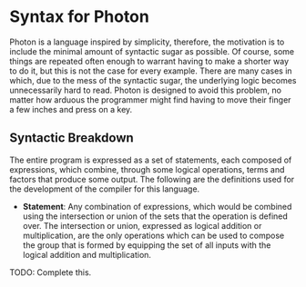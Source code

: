 # Syntax for Photon
Photon is a language inspired by simplicity, therefore, the motivation is to include the minimal
amount of syntactic sugar as possible. Of course, some things are repeated often enough to
warrant having to make a shorter way to do it, but this is not the case for every example. There
are many cases in which, due to the mess of the syntactic sugar, the underlying logic becomes 
unnecessarily hard to read. Photon is designed to avoid this problem, no matter how arduous the
programmer might find having to move their finger a few inches and press on a key. 

## Syntactic Breakdown
The entire program is expressed as a set of statements, each composed of expressions, which
combine, through some logical operations, terms and factors that produce some output. The
following are the definitions used for the development of the compiler for this language.

- **Statement**: Any combination of expressions, which would be combined using the intersection 
or union of the sets that the operation is defined over. The intersection or union, expressed as
logical addition or multiplication, are the only operations which can be used to compose the
group that is formed by equipping the set of all inputs with the logical addition and multiplication.

TODO: Complete this.